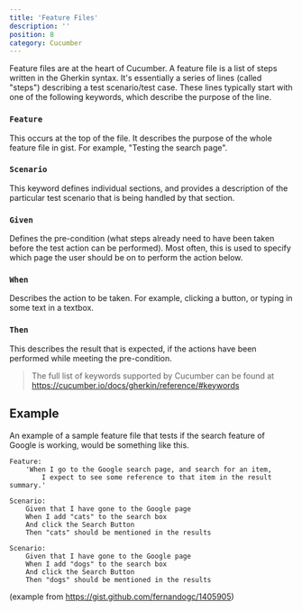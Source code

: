 ```yaml
---
title: 'Feature Files'
description: ''
position: 8
category: Cucumber
---
```





Feature files are at the heart of Cucumber. A feature file is a list of steps written in the Gherkin syntax. It's essentially a series of lines (called "steps") describing a test scenario/test case. These lines typically start with one of the following keywords, which describe the purpose of the line.

### `Feature`
This occurs at the top of the file. It describes the purpose of the whole feature file in gist. For example, "Testing the search page".

### `Scenario`
This keyword defines individual sections, and provides a description of the particular test scenario that is being handled by that section.

### `Given`
Defines the pre-condition (what steps already need to have been taken before the test action can be performed). Most often, this is used to specify which page the user should be on to perform the action below.

### `When`
Describes the action to be taken. For example, clicking a button, or typing in some text in a textbox.

### `Then`
This describes the result that is expected, if the actions have been performed while meeting the pre-condition.

> The full list of keywords supported by Cucumber can be found at <a target="_blank" href="https://cucumber.io/docs/gherkin/reference/#keywords">https://cucumber.io/docs/gherkin/reference/#keywords<i class="fa-icon fa-solid fa-arrow-up-right-from-square"></i></a>

## Example

An example of a sample feature file that tests if the search feature of Google is working, would be something like this.

```feature
Feature:
	'When I go to the Google search page, and search for an item,
		I expect to see some reference to that item in the result summary.'

Scenario:
	Given that I have gone to the Google page
	When I add "cats" to the search box
	And click the Search Button
	Then "cats" should be mentioned in the results

Scenario:
	Given that I have gone to the Google page
	When I add "dogs" to the search box
	And click the Search Button
	Then "dogs" should be mentioned in the results
```

<p class="small-text">(example from <a target="_blank" href="https://gist.github.com/fernandogc/1405905">https://gist.github.com/fernandogc/1405905<i class="fa-icon fa-solid fa-arrow-up-right-from-square"></i></a>)</p>